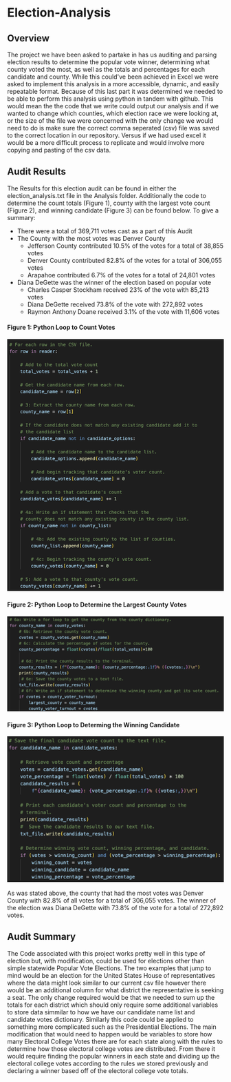# Election-Analysis

## Overview
The project we have been asked to partake in has us auditing and parsing election results to determine the popular vote winner, determining what county voted the most, as well as the totals and percentages for each candidate and county.  While this could've been achieved in Excel we were asked to implement this analysis in a more accessible, dynamic, and easily repeatable format.  Because of this last part it was determined we needed to be able to perform this analysis using python in tandem with github.  This would mean the the code that we write could output our analysis and if we wanted to change which counties, which election race we were looking at, or the size of the file we were concerned with the only change we would need to do is make sure the correct comma seperated (csv) file was saved to the correct location in our repository.  Versus if we had used excel it would be a more difficult process to replicate and would involve more copying and pasting of the csv data.

## Audit Results
The Results for this election audit can be found in either the election_analysis.txt file in the Analysis folder.  Additionally the code to determine the count totals (Figure 1), county with the largest vote count (Figure 2), and winning candidate (Figure 3) can be found below.  To give a summary:
- There were a total of 369,711 votes cast as a part of this Audit
- The County with the most votes was Denver County
    - Jefferson County contributed 10.5% of the votes for a total of 38,855 votes
    - Denver County contributed 82.8% of the votes for a total of 306,055 votes
    - Arapahoe contributed 6.7% of the votes for a total of 24,801 votes
- Diana DeGette was the winner of the election based on popular vote
    - Charles Casper Stockham received 23% of the vote with 85,213 votes
    - Diana DeGette received 73.8% of the vote with 272,892 votes
    - Raymon Anthony Doane received 3.1% of the vote with 11,606 votes

#### Figure 1: Python Loop to Count Votes
![Loop to count Votes](Resources/VoteCountLoop.png)

#### Figure 2: Python Loop to Determine the Largest County Votes
![Loop to count Votes](Resources/CountyWinnerLoop.png)

#### Figure 3: Python Loop to Determing the Winning Candidate
![Loop to count Votes](Resources/CandidateWinnerLoop.png)

As was stated above, the county that had the most votes was Denver County with 82.8% of all votes for a total of 306,055 votes.  The winner of the election was Diana DeGette with 73.8% of the vote for a total of 272,892 votes.

## Audit Summary
The Code associated with this project works pretty well in this type of election but, with modification, could be used for elections other than simple statewide Popular Vote Elections.  The two examples that jump to mind would be an election for the United States House of representatives where the data might look similar to our current csv file however there would be an additional column for what district the representative is seeking a seat.  The only change required would be that we needed to sum up the totals for each district which should only require some additional  variables to store data simmilar to how we have our candidate name list and candidate votes dictionary.  Similarly this code could be applied to something more complicated such as the Presidential Elections.  The main modification that would need to happen would be variables to store how many Electoral College Votes there are for each state along with the rules to determine how those electoral college votes are distributed.  From there it would require finding the popular winners in each state and dividing up the electoral college votes according to the rules we stored previously and declaring a winner based off of the electoral college vote totals.